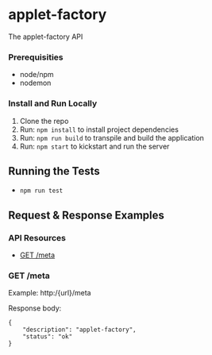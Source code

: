# applet-factory

The applet-factory API

### Prerequisities

* node/npm
* nodemon

### Install and Run Locally

1. Clone the repo
2. Run: ```npm install``` to install project dependencies
3. Run: ```npm run build``` to transpile and build the application
4. Run: ```npm start``` to kickstart and run the server


## Running the Tests

- ```npm run test```

## Request & Response Examples

### API Resources

  - [GET /meta](#get-meta)

### GET /meta

Example: http:/{url}/meta

Response body:

    {
        "description": "applet-factory",
        "status": "ok"
    }